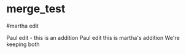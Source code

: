 # merge_test

#martha edit 

Paul edit - this is an addition
Paul edit this is martha's addition
We're keeping both
